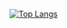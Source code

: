 [![Top Langs](https://github-readme-stats.vercel.app/api/top-langs/?username=dentarius)](https://github.com/anuraghazra/github-readme-stats)